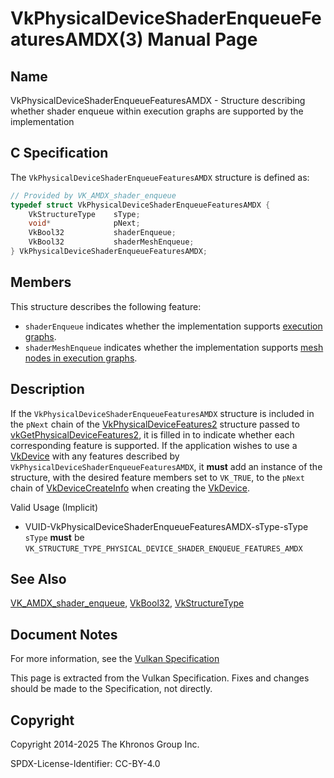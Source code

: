 # VkPhysicalDeviceShaderEnqueueFeaturesAMDX(3) Manual Page

## Name

VkPhysicalDeviceShaderEnqueueFeaturesAMDX - Structure describing whether shader enqueue within execution graphs are supported by the implementation



## [](#_c_specification)C Specification

The `VkPhysicalDeviceShaderEnqueueFeaturesAMDX` structure is defined as:

```c++
// Provided by VK_AMDX_shader_enqueue
typedef struct VkPhysicalDeviceShaderEnqueueFeaturesAMDX {
    VkStructureType    sType;
    void*              pNext;
    VkBool32           shaderEnqueue;
    VkBool32           shaderMeshEnqueue;
} VkPhysicalDeviceShaderEnqueueFeaturesAMDX;
```

## [](#_members)Members

This structure describes the following feature:

- []()`shaderEnqueue` indicates whether the implementation supports [execution graphs](https://registry.khronos.org/vulkan/specs/latest/html/vkspec.html#executiongraphs).
- []()`shaderMeshEnqueue` indicates whether the implementation supports [mesh nodes in execution graphs](https://registry.khronos.org/vulkan/specs/latest/html/vkspec.html#executiongraphs-meshnodes).

## [](#_description)Description

If the `VkPhysicalDeviceShaderEnqueueFeaturesAMDX` structure is included in the `pNext` chain of the [VkPhysicalDeviceFeatures2](https://registry.khronos.org/vulkan/specs/latest/man/html/VkPhysicalDeviceFeatures2.html) structure passed to [vkGetPhysicalDeviceFeatures2](https://registry.khronos.org/vulkan/specs/latest/man/html/vkGetPhysicalDeviceFeatures2.html), it is filled in to indicate whether each corresponding feature is supported. If the application wishes to use a [VkDevice](https://registry.khronos.org/vulkan/specs/latest/man/html/VkDevice.html) with any features described by `VkPhysicalDeviceShaderEnqueueFeaturesAMDX`, it **must** add an instance of the structure, with the desired feature members set to `VK_TRUE`, to the `pNext` chain of [VkDeviceCreateInfo](https://registry.khronos.org/vulkan/specs/latest/man/html/VkDeviceCreateInfo.html) when creating the [VkDevice](https://registry.khronos.org/vulkan/specs/latest/man/html/VkDevice.html).

Valid Usage (Implicit)

- [](#VUID-VkPhysicalDeviceShaderEnqueueFeaturesAMDX-sType-sType)VUID-VkPhysicalDeviceShaderEnqueueFeaturesAMDX-sType-sType  
  `sType` **must** be `VK_STRUCTURE_TYPE_PHYSICAL_DEVICE_SHADER_ENQUEUE_FEATURES_AMDX`

## [](#_see_also)See Also

[VK\_AMDX\_shader\_enqueue](https://registry.khronos.org/vulkan/specs/latest/man/html/VK_AMDX_shader_enqueue.html), [VkBool32](https://registry.khronos.org/vulkan/specs/latest/man/html/VkBool32.html), [VkStructureType](https://registry.khronos.org/vulkan/specs/latest/man/html/VkStructureType.html)

## [](#_document_notes)Document Notes

For more information, see the [Vulkan Specification](https://registry.khronos.org/vulkan/specs/latest/html/vkspec.html#VkPhysicalDeviceShaderEnqueueFeaturesAMDX)

This page is extracted from the Vulkan Specification. Fixes and changes should be made to the Specification, not directly.

## [](#_copyright)Copyright

Copyright 2014-2025 The Khronos Group Inc.

SPDX-License-Identifier: CC-BY-4.0